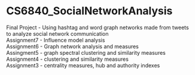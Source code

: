 # CS6840_SocialNetworkAnalysis

Final Project - Using hashtag and word graph networks made from tweets to analyze social network communication \
Assignment7 - Influence model analysis \
Assignment6 - Graph network analysis and measures \
Assingment5 - graph spectral clustering and similarity measures \
Assignment4 - clustering and similarity measures \
Assignment3 - centrality measures, hub and authority indexes
